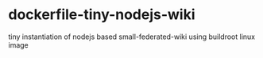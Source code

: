 dockerfile-tiny-nodejs-wiki
===========================

tiny instantiation of nodejs based small-federated-wiki using buildroot linux image

